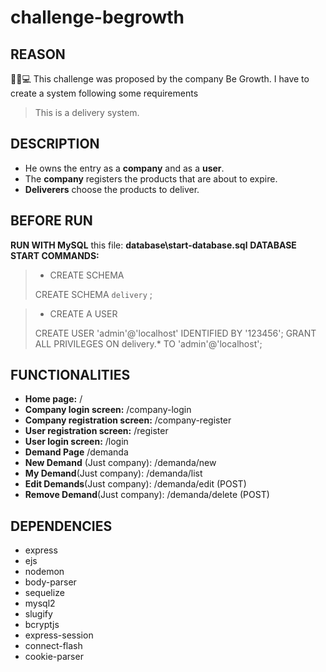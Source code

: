 
# challenge-begrowth

## REASON
👨‍💻💻 This challenge was proposed by the company Be Growth. I have to create a system following some requirements

> This is a delivery system.

## DESCRIPTION

- He owns the entry as a **company** and as a **user**.
- The **company** registers the products that are about to expire.
- **Deliverers** choose the products to deliver.

## BEFORE RUN

**RUN WITH MySQL**  this file:  **database\start-database.sql**
**DATABASE START COMMANDS:**

> - CREATE SCHEMA
>
> CREATE SCHEMA `delivery` ;

> - CREATE A USER
>
> CREATE USER 'admin'@'localhost' IDENTIFIED BY '123456';
GRANT ALL PRIVILEGES ON delivery.* TO 'admin'@'localhost';

## FUNCTIONALITIES

  - **Home page:** /
- **Company login screen:** /company-login
- **Company registration screen:** /company-register
- **User registration screen:** /register
-  **User login screen:** /login
- **Demand Page** /demanda
- **New Demand** (Just company): /demanda/new
- **My Demand**(Just company): /demanda/list
- **Edit Demands**(Just company): /demanda/edit (POST)
- **Remove Demand**(Just company): /demanda/delete (POST)

## DEPENDENCIES

- express
- ejs
- nodemon
- body-parser
- sequelize
- mysql2
- slugify
- bcryptjs
- express-session
- connect-flash
- cookie-parser
